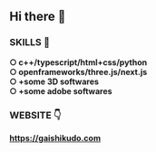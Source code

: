 ## Hi there 👋  

### SKILLS 🧭  
  
**○ c++/typescript/html+css/python**  
**○ openframeworks/three.js/next.js**  
**○ +some 3D softwares**  
**○ +some adobe softwares**  
  
### WEBSITE 👇  
**https://gaishikudo.com**

<!-- **ihsiag/ihsiag** is a ✨ _special_ ✨ repository because its `README.md` (this file) appears on your GitHub profile.

Here are some ideas to get you started:

- 🔭 I’m currently working on ...
- 🌱 I’m currently learning ...
- 👯 I’m looking to collaborate on ...
- 🤔 I’m looking for help with ...
- 💬 Ask me about ...
- 📫 How to reach me: ...
- 😄 Pronouns: ...
- ⚡ Fun fact: ...
 -->
